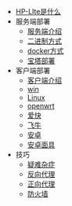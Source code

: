 <!-- docs/_sidebar.md -->

* [HP-LIte是什么](README.md)
* 服务端部署
    * [服务端介绍](zh-cn/server/index.md)
    * [二进制方式](zh-cn/server/bin.md)
    * [docker方式](zh-cn/server/index.md)
    * [宝塔部署](zh-cn/server/index.md)
* 客户端部署
    * [客户端介绍](zh-cn/client/index.md)
    * [win](zh-cn/client/index.md)
    * [Linux](zh-cn/client/index.md)
    * [openwrt](zh-cn/client/index.md)
    * [爱快](zh-cn/client/index.md)
    * [飞牛](zh-cn/client/index.md)
    * [安卓](zh-cn/client/index.md)
    * [安卓面具](zh-cn/client/index.md)
* 技巧
    * [疑难杂症](zh-cn/skill/index.md)
    * [反向代理](zh-cn/skill/index.md)
    * [正向代理](zh-cn/skill/index.md)
    * [防火墙](zh-cn/skill/index.md)
